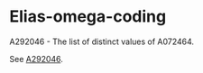 # Elias-omega-coding
A292046 - The list of distinct values of A072464. 

See [A292046](https://oeis.org/A292046).
